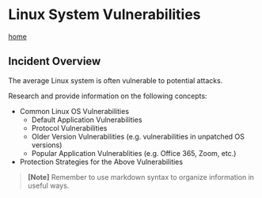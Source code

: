 # Linux System Vulnerabilities

[home](../README.md)

## Incident Overview  

The average Linux system is often vulnerable to potential attacks. 

Research and provide information on the following concepts:  

- Common Linux OS Vulnerabilities
    - Default Application Vulnerabilities 
    - Protocol Vulnerabilities 
    - Older Version Vulnerabilities (e.g. vulnerabilities in unpatched OS versions)
    - Popular Application Vulnerablities (e.g. Office 365, Zoom, etc.)
- Protection Strategies for the Above Vulnerabilities

>**[Note]** Remember to use markdown syntax to organize information in useful ways.
